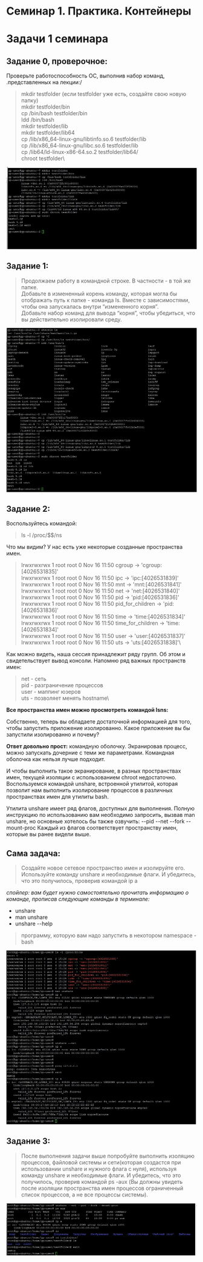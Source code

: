 # Семинар 1. Практика. Контейнеры

# Задачи 1 семинара

## Задание 0, проверочное:
Проверьте работоспособность ОС, выполнив набор команд, .представленных на лекции:/
> mkdir testfolder (если testfolder уже есть, создайте свою новую папку)\
>mkdir testfolder/bin\
>cp /bin/bash testfolder/bin\
>ldd /bin/bash\
>mkdir testfolder/lib\
>mkdir testfolder/lib64\
>cp /lib/x86_64-linux-gnu/libtinfo.so.6 testfolder/lib\
>cp /lib/x86_64-linux-gnu/libc.so.6 testfolder/lib\
>cp /lib64/ld-linux-x86-64.so.2 testfolder/lib64/\
>chroot testfolder\

![0](https://github.com/ssasergei/GeekBrains_Containerization/blob/master/HW1/screenshots/task0.jpg)
## Задание 1:

> Продолжаем работу в командной строке. В частности - в той же папке.\
> Добавьте в измененный корень команду, которая могла бы отображать путь к папке - команда ls. Вместе с зависимостями, чтобы она запускалась внутри “измененного корня”.\
> Добавьте набор команд для вывода “корня”, чтобы убедиться, что вы действительно изолировали среду.

![1](https://github.com/ssasergei/GeekBrains_Containerization/blob/master/HW1/screenshots/task1.jpg)

## Задание 2:

Воспользуйтесь командой:
>ls -l /proc/$$/ns

Что мы видим? У нас есть уже некоторые созданные пространства имен. 

>lrwxrwxrwx 1 root root 0 Nov 16 11:50 cgroup -> 'cgroup:[4026531835]'\
>lrwxrwxrwx 1 root root 0 Nov 16 11:50 ipc -> 'ipc:[4026531839]'\
>lrwxrwxrwx 1 root root 0 Nov 16 11:50 mnt -> 'mnt:[4026531841]'\
>lrwxrwxrwx 1 root root 0 Nov 16 11:50 net -> 'net:[4026531840]'\
>lrwxrwxrwx 1 root root 0 Nov 16 11:50 pid -> 'pid:[4026531836]'\
>lrwxrwxrwx 1 root root 0 Nov 16 11:50 pid_for_children -> 'pid:[4026531836]'\
>lrwxrwxrwx 1 root root 0 Nov 16 11:50 time -> 'time:[4026531834]'\
>lrwxrwxrwx 1 root root 0 Nov 16 11:50 time_for_children -> 'time:[4026531834]'\
>lrwxrwxrwx 1 root root 0 Nov 16 11:50 user -> 'user:[4026531837]'\
>lrwxrwxrwx 1 root root 0 Nov 16 11:50 uts -> 'uts:[4026531838]'\

Как можно видеть, наша сессия принадлежит ряду групп. Об этом и свидетельствует вывод консоли. Напомню ряд важных пространств имен:
>net - сеть\
>pid - разграничение процессов\
>	user - маппинг юзеров\
>uts - позволяет менять hostname\

**Все пространства имен можно просмотреть командой lsns:**

Собственно, теперь вы обладаете достаточной информацией для того, чтобы запустить приложение изолированно. Какое приложение вы бы запустили изолированно и почему? 

**Ответ довольно прост:** командную оболочку. Экранировав процесс, можно запускать дочерние с теми же параметрами. Командная оболочка как нельзя лучше подходит.

И чтобы выполнить такое экранирование, в разных пространствах имен, текущей изоляции с использованием chroot недостаточно. Воспользуемся командой unshare, встроенной утилитой, которая позволит нам выполнить изолирование процессов в различных пространствах имен для утилиты bash. 

Утилита unshare имеет ряд флагов, доступных для выполнения. Полную инструкцию по использованию вам необходимо запросить, вызвав man unshare, но основные хотелось бы также озвучить:
--pid
--net
--fork
--mount-proc
Каждый из флагов соответствует пространству имен, которые вы ранее видели выше.

## Сама задача:

>Создайте новое сетевое пространство имен и изолируйте его. Используйте команду unshare и необходимые флаги. И убедитесь, что это получилось, проверив командой ip a

*спойлер: вам будет нужно самостоятельно прочитать информацию о команде, прописав следующие команды в терминале:*

- unshare
- man unshare
- unshare --help

> программу, которую вам надо запустить в некотором namespace - bash

![2](https://github.com/ssasergei/GeekBrains_Containerization/blob/master/HW1/screenshots/task2.jpg)

## Задание 3:

> После выполнения задачи выше попробуйте выполнить изоляцию процессов, файловой системы и сети(которая создастся при использовании unshare и нужного флага с нуля), используя команду unshare и необходимые флаги. И убедитесь, что это получилось, проверив командой ps -aux (Вы должны увидеть после изоляции пространства имен процессов  ограниченный список процессов, а не все процессы системы).

![3](https://github.com/ssasergei/GeekBrains_Containerization/blob/master/HW1/screenshots/task3.jpg)
